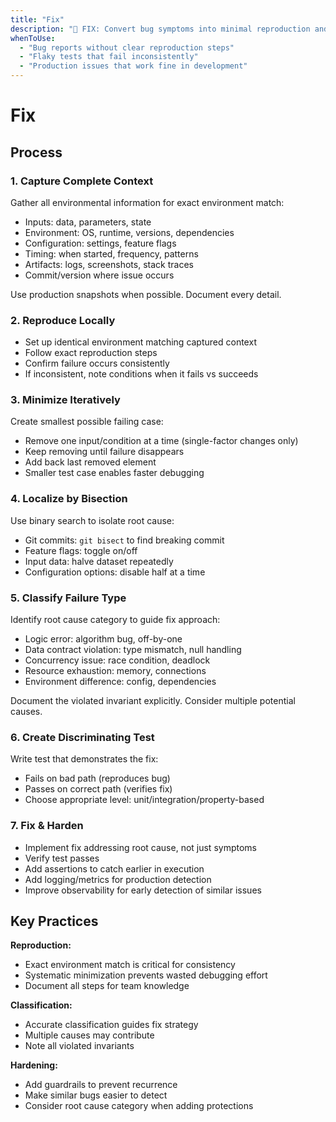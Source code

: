 ```yaml
---
title: "Fix"
description: "🐛 FIX: Convert bug symptoms into minimal reproduction and actionable fix"
whenToUse:
  - "Bug reports without clear reproduction steps"
  - "Flaky tests that fail inconsistently"
  - "Production issues that work fine in development"
---
```


# Fix

## Process

### 1. Capture Complete Context
Gather all environmental information for exact environment match:
- Inputs: data, parameters, state
- Environment: OS, runtime, versions, dependencies
- Configuration: settings, feature flags
- Timing: when started, frequency, patterns
- Artifacts: logs, screenshots, stack traces
- Commit/version where issue occurs

Use production snapshots when possible. Document every detail.

### 2. Reproduce Locally
- Set up identical environment matching captured context
- Follow exact reproduction steps
- Confirm failure occurs consistently
- If inconsistent, note conditions when it fails vs succeeds

### 3. Minimize Iteratively
Create smallest possible failing case:
- Remove one input/condition at a time (single-factor changes only)
- Keep removing until failure disappears
- Add back last removed element
- Smaller test case enables faster debugging

### 4. Localize by Bisection
Use binary search to isolate root cause:
- Git commits: `git bisect` to find breaking commit
- Feature flags: toggle on/off
- Input data: halve dataset repeatedly
- Configuration options: disable half at a time

### 5. Classify Failure Type
Identify root cause category to guide fix approach:
- Logic error: algorithm bug, off-by-one
- Data contract violation: type mismatch, null handling
- Concurrency issue: race condition, deadlock
- Resource exhaustion: memory, connections
- Environment difference: config, dependencies

Document the violated invariant explicitly. Consider multiple potential causes.

### 6. Create Discriminating Test
Write test that demonstrates the fix:
- Fails on bad path (reproduces bug)
- Passes on correct path (verifies fix)
- Choose appropriate level: unit/integration/property-based

### 7. Fix & Harden
- Implement fix addressing root cause, not just symptoms
- Verify test passes
- Add assertions to catch earlier in execution
- Add logging/metrics for production detection
- Improve observability for early detection of similar issues

## Key Practices

**Reproduction:**
- Exact environment match is critical for consistency
- Systematic minimization prevents wasted debugging effort
- Document all steps for team knowledge

**Classification:**
- Accurate classification guides fix strategy
- Multiple causes may contribute
- Note all violated invariants

**Hardening:**
- Add guardrails to prevent recurrence
- Make similar bugs easier to detect
- Consider root cause category when adding protections
